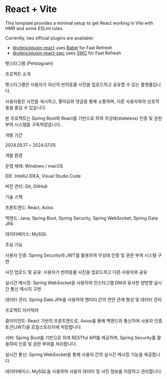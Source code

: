 # React + Vite

This template provides a minimal setup to get React working in Vite with HMR and some ESLint rules.

Currently, two official plugins are available:

- [@vitejs/plugin-react](https://github.com/vitejs/vite-plugin-react/blob/main/packages/plugin-react/README.md) uses [Babel](https://babeljs.io/) for Fast Refresh
- [@vitejs/plugin-react-swc](https://github.com/vitejs/vite-plugin-react-swc) uses [SWC](https://swc.rs/) for Fast Refresh


펫스타그램 (Petstagram)



프로젝트 소개

펫스타그램은 사용자가 자신의 반려동물 사진을 업로드하고 공유할 수 있는 플랫폼입니다.

사용자들은 사진을 게시하고, 좋아요와 댓글을 통해 소통하며, 다른 사용자와의 상호작용을 즐길 수 있습니다.

본 프로젝트는 Spring Boot와 React를 기반으로 하여 무상태(stateless) 인증 및 권한 부여 시스템을 구축하였습니다.



개발 기간

2024.05.17 ~ 2024.07.05



개발 환경

운영 체제: Windows / macOS

IDE: IntelliJ IDEA, Visual Studio Code

버전 관리: Git, GitHub



기술 스택

프론트엔드: React, Axios

백엔드: Java, Spring Boot, Spring Security, Spring WebSocket, Spring Data JPA

데이터베이스: MySQL



주요 기능

사용자 인증: Spring Security와 JWT를 활용하여 무상태 인증 및 권한 부여 시스템 구현

사진 업로드 및 공유: 사용자가 반려동물 사진을 업로드하고 다른 사용자와 공유

실시간 메시징: Spring WebSocket을 사용하여 인스타그램 DM과 유사한 양방향 실시간 통신 메시지 구현

데이터 관리: Spring Data JPA를 사용하여 엔티티 간의 연관 관계 형성 및 데이터 관리



프로젝트 아키텍처

클라이언트: React 기반의 프론트엔드로, Axios를 통해 백엔드와 통신하며 사용자 인증 토큰(JWT)을 로컬스토리지에 저장합니다.

서버: Spring Boot를 기반으로 하여 RESTful API를 제공하며, Spring Security를 활용하여 인증 및 권한 부여를 처리합니다.

실시간 통신: Spring WebSocket을 통해 사용자 간의 실시간 메시징 기능을 제공합니다.

데이터베이스: MySQL을 사용하여 사용자 데이터 및 사진 정보를 저장하고 관리합니다.
